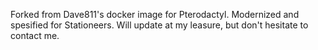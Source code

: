 Forked from Dave811's docker image for Pterodactyl. Modernized and spesified for Stationeers. Will update at my leasure, but don't hesitate to contact me.

